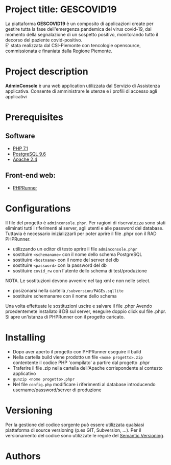 # Project title: GESCOVID19

La piattaforma **GESCOVID19** è un composito di applicazioni create per gestire tutta la fase dell'emergenza pandemica del virus covid-19, dal momento della segnalazione di un sospetto positivo, monitorando tutto il decorso del paziente covid-positivo.  
E' stata realizzata dal CSI-Piemonte con tencologie opensource, commissionata e finaniata dalla Regione Piemonte.  
  
# Project description 
  
**AdminConsole**  è una web application utilizzata dal Servizio di Assistenza applicativa. 
Consente di amministrare le utenze e i profili di accesso agli applicativi
  
# Prerequisites  

## Software  

- [PHP 7.1](https://www.php.net)  
- [PostgreSQL 9.6](https://www.postgresql.org/download/)  
- [Apache 2.4](https://www.apache.org)  
  
  
## Front-end web:  
  
- [PHPRunner](https://xlinesoft.com/phprunner/index.htm)  
  
  
# Configurations  

Il file del progetto è `adminconsole.phpr`.
Per ragioni di riservatezza sono stati eliminati tutti i riferimenti ai server, agli utenti e alle password del database. 
Tuttavia è necessario inizializzarli per poter aprire il file .phpr con il RAD PHPRunner.

- utilizzando un editor di testo aprire il file `adminconsole.phpr`
- sostituire `<schemaname>` con il nome dello schema PostgreSQL
- sostituire `<hostname>` con il nome del server del db
- sostituire `<password>` con la password del db
- sostituire `covid_rw` con l'utente dello schema di test/produzione

NOTA. Le sostituzioni devono avvenire nel tag xml e non nelle select.  

- posizonarsi nella cartella `/subversion/PAGEs.sqllite`
- sostituire schemaname con il nome dello schema

Una volta effettuate le sostituzioni uscire e salvare il file .phpr
Avendo prcedentemete installato il DB sul server, eseguire doppio click sul file .phpr. Si apre un'istanza di PHPRunner con il progetto caricato.

# Installing  

- Dopo aver aperto il progetto con PHPRunner eseguire il build
- Nella cartella build viene prodotto un file `<nome progetto>.zip` contentente il codice PHP 'compilato' a partire dal progetto .phpr
- Traferire il file .zip nella cartella dell'Apache corrispondente al contesto applicativo
- `gunzip <nome progetto>.phpr`
- Nel file `config.php` modificare i riferimenti al database introducendo username/password/server di produzione
  
# Versioning  

Per la gestione del codice sorgente può essere utilizzata qualsiasi piattaforma di source versioning (p.es GIT, Subversion, ...).
Per il versionamento del codice sono utilizzate le regole del [Semantic Versioning](http://semver.org/).
  
# Authors  
